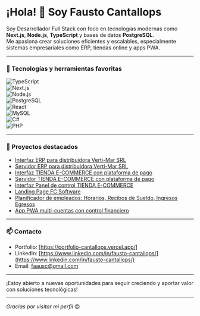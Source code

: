 # ¡Hola! 👋 Soy Fausto Cantallops

Soy Desarrollador Full Stack con foco en tecnologías modernas como **Next.js**, **Node.js**, **TypeScript** y bases de datos **PostgreSQL**.  
Me apasiona crear soluciones eficientes y escalables, especialmente sistemas empresariales como ERP, tiendas online y apps PWA.

---

### 🚀 Tecnologías y herramientas favoritas

![TypeScript](https://img.shields.io/badge/-TypeScript-3178C6?style=flat&logo=typescript&logoColor=white)  
![Next.js](https://img.shields.io/badge/-Next.js-000000?style=flat&logo=next.js&logoColor=white)  
![Node.js](https://img.shields.io/badge/-Node.js-339933?style=flat&logo=node.js&logoColor=white)  
![PostgreSQL](https://img.shields.io/badge/-PostgreSQL-4169E1?style=flat&logo=postgresql&logoColor=white)  
![React](https://img.shields.io/badge/-React-61DAFB?style=flat&logo=react&logoColor=black)  
![MySQL](https://img.shields.io/badge/-MySQL-4479A1?style=flat&logo=mysql&logoColor=white)  
![C#](https://img.shields.io/badge/-C%23-239120?style=flat&logo=c-sharp&logoColor=white)  
![PHP](https://img.shields.io/badge/-PHP-777BB4?style=flat&logo=php&logoColor=white)  

---

### 📂 Proyectos destacados

- [Interfaz ERP para distribuidora Verti-Mar SRL](https://github.com/fausc22/distri-v2)
- [Servidor ERP para distribuidora Verti-Mar SRL](https://github.com/fausc22/erp_distri-backend)
- [Interfaz TIENDA E-COMMERCE con plataforma de pago](https://github.com/fausc22/tienda-front)
- [Servidor TIENDA E-COMMERCE con plataforma de pago](https://github.com/fausc22/store_backend)
- [Interfaz Panel de control TIENDA E-COMMERCE](https://github.com/fausc22/tienda-panel)
- [Landing Page FC Software](https://github.com/fausc22/LANDING-FC_SOFTWARE)
- [Planificador de empleados: Horarios, Recibos de Sueldo, Ingresos Egresos](https://github.com/fausc22/PryPlanificador)
- [App PWA multi-cuentas con control financiero](https://github.com/fausc22/pwa-erp)  

---

### 📫 Contacto

- Portfolio: [https://portfolio-cantallops.vercel.app/]  
- LinkedIn: [https://www.linkedin.com/in/fausto-cantallops/](https://www.linkedin.com/in/fausto-cantallops/)  
- Email: faausc@gmail.com

---

¡Estoy abierto a nuevas oportunidades para seguir creciendo y aportar valor con soluciones tecnológicas!

---

*Gracias por visitar mi perfil* 😊
